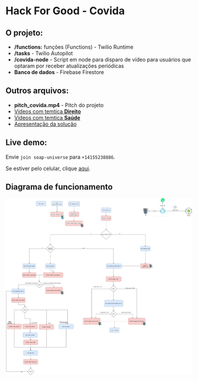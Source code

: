 # Hack For Good - Covida

## O projeto:
- **/functions:** funções (Functions) - Twilio Runtime
- **/tasks** - Twilio Autopilot
- **/covida-node** - Script em node para disparo de vídeo para usuários que optaram por receber atualizações periódicas
- **Banco de dados** - Firebase Firestore

## Outros arquivos:
- **pitch_covida.mp4** - Pitch do projeto
- [Vídeos com temtica **Direito**](https://drive.google.com/drive/folders/1XYn6DYPnF8Ihf9PkDAU2AMcVIj_5OLEY?usp=sharing)
- [Vídeos com temtica **Saúde**](https://drive.google.com/drive/folders/1SGXEKbN62-tcQcfnivljYLJBmwPF-vuo?usp=sharing)
- [Apresentação da solução](https://drive.google.com/file/d/1ADTkMguSosI6d_UG5_Gp9ZU7RQ4EzlJd/view)



## Live demo:

Envie `join soap-universe` para `+14155238886`.

Se estiver pelo celular, clique [aqui](https://api.whatsapp.com/send?phone=+14155238886&text=join%20soap-universe).


## Diagrama de funcionamento

![Diagrama](https://raw.githubusercontent.com/rafaeldefazio/hackforgood-covida/master/covida.jpg)
